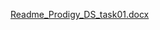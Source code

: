 [Readme_Prodigy_DS_task01.docx](https://github.com/user-attachments/files/21739071/Readme_Prodigy_DS_task01.docx)

